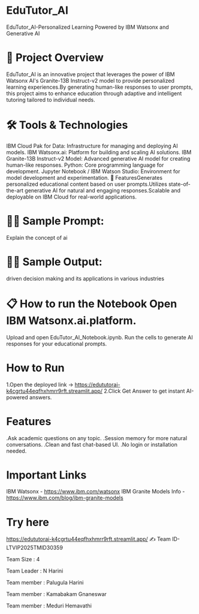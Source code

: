 # EduTutor_AI 
EduTutor_AI-Personalized Learning Powered by IBM Watsonx and Generative AI 

# 📌 Project Overview 
EduTutor_AI is an innovative project that leverages the power of IBM Watsonx AI's Granite-13B Instruct-v2 model to provide personalized learning experiences.By generating human-like responses to user prompts, this project aims to enhance education through adaptive and intelligent tutoring tailored to individual needs.

# 🛠 Tools & Technologies
IBM Cloud Pak for Data: Infrastructure for managing and deploying AI models. 
IBM Watsonx.ai: Platform for building and scaling AI solutions. 
IBM Granite-13B Instruct-v2 Model: Advanced generative AI model for creating human-like responses. 
Python: Core programming language for development. 
Jupyter Notebook / IBM Watson Studio: Environment for model development and experimentation. 
🚀 FeaturesGenerates personalized educational content based on user prompts.Utilizes state-of-the-art generative AI for natural and engaging responses.Scalable and deployable on IBM Cloud for real-world applications. 

# 🧑‍🏫 Sample Prompt: 
Explain the concept of ai

# 🧑‍🏫 Sample Output: 
driven decision making and its applications in various industries

# 📋 How to run the Notebook Open IBM Watsonx.ai.platform. 
Upload and open EduTutor_AI_Notebook.ipynb. Run the cells to generate AI responses for your educational prompts.

# How to Run
1.Open the deployed link -> 
https://edututorai-k4cgrtu44eqfhxhmrr9rft.streamlit.app/
2.Click Get Answer to get instant AI-powered answers.

# Features
.Ask academic questions on any topic.
.Session memory for more natural conversations.
.Clean and fast chat-based UI.
.No login or installation needed.

# Important Links
IBM Watsonx - 
https://www.ibm.com/watsonx
IBM Granite Models Info - 
https://www.ibm.com/blog/ibm-granite-models

# Try here
https://edututorai-k4cgrtu44eqfhxhmrr9rft.streamlit.app/
✍ Team ID-LTVIP2025TMID30359

Team Size : 4

Team Leader : N Harini

Team member : Palugula Harini

Team member : Kamabakam Gnaneswar

Team member : Meduri Hemavathi
